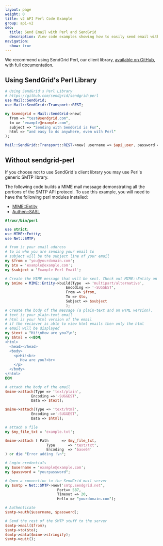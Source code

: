 ```yaml
---
layout: page
weight: 0
title: v2 API Perl Code Example
group: api-v2
seo:
  title: Send Email with Perl and SendGrid
  description: View code examples showing how to easily send email with Perl using SMTP and SendGrid. Further explore SendGrid's email sending Perl library.
navigation:
  show: true
---
```


<call-out>

We recommend using SendGrid Perl, our client library, <a href="https://github.com/sendgrid/sendgrid-perl">available on GitHub</a>, with full documentation.

</call-out>

## Using SendGrid's Perl Library

```perl
# Using SendGrid's Perl Library
# https://github.com/sendgrid/sendgrid-perl
use Mail::SendGrid;
use Mail::SendGrid::Transport::REST;

my $sendgrid = Mail::SendGrid->new(
  from => "test@sendgrid.com",
  to => "example@example.com",
  subject => "Sending with SendGrid is Fun",
  html => "and easy to do anywhere, even with Perl"
);

Mail::SendGrid::Transport::REST->new( username => $api_user, password => $api_key );
```

## Without sendgrid-perl

If you choose not to use SendGrid's client library you may use Perl's generic SMTP library.

The following code builds a MIME mail message demonstrating all the portions of the SMTP API protocol. To use this example, you will need to have the following perl modules installed:

* [MIME::Entity](http://search.cpan.org/perldoc?MIME::Entity)
* [Authen::SASL](http://search.cpan.org/perldoc?Authen::SASL)

```perl
#!/usr/bin/perl

use strict;
use MIME::Entity;
use Net::SMTP;

# from is your email address
# to is who you are sending your email to
# subject will be the subject line of your email
my $from = 'you@yourdomain.com';
my $to = 'example@example.com';
my $subject = 'Example Perl Email';

# Create the MIME message that will be sent. Check out MIME::Entity on CPAN for more details
my $mime = MIME::Entity->build(Type  => 'multipart/alternative',
                            Encoding => '-SUGGEST',
                            From => $from,
                            To => $to,
                            Subject => $subject
                            );
# Create the body of the message (a plain-text and an HTML version).
# text is your plain-text email
# html is your html version of the email
# if the reciever is able to view html emails then only the html
# email will be displayed
my $text = "Hi!\nHow are you?\n";
my $html = <<EOM;
<html>
  <head></head>
  <body>
    <p>Hi!<br>
       How are you?<br>
    </p>
  </body>
</html>
EOM

# attach the body of the email
$mime->attach(Type => 'text/plain',
            Encoding =>'-SUGGEST',
            Data => $text);

$mime->attach(Type => 'text/html',
            Encoding =>'-SUGGEST',
            Data => $html);

# attach a file
my $my_file_txt = 'example.txt';

$mime->attach ( Path      => $my_file_txt,
                   Type      => 'text/txt',
                   Encoding  => 'base64'
) or die "Error adding !\n";

# Login credentials
my $username = 'example@example.com';
my $password = "yourpassword";

# Open a connection to the SendGrid mail server
my $smtp = Net::SMTP->new('smtp.sendgrid.net',
                        Port=> 587,
                        Timeout => 20,
                        Hello => "yourdomain.com");

# Authenticate
$smtp->auth($username, $password);

# Send the rest of the SMTP stuff to the server
$smtp->mail($from);
$smtp->to($to);
$smtp->data($mime->stringify);
$smtp->quit();
```
